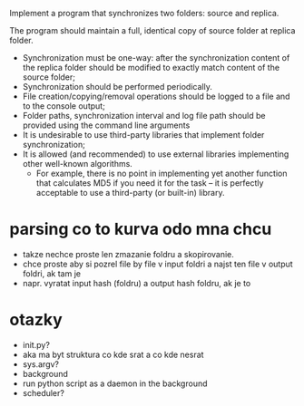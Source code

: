 Implement a program that synchronizes two folders: source and replica. 

The program should maintain a full, identical copy of source folder at replica folder.

- Synchronization must be one-way: after the synchronization content of the replica folder should be modified to exactly match content of the source folder;
- Synchronization should be performed periodically.
- File creation/copying/removal operations should be logged to a file and to the console output;
- Folder paths, synchronization interval and log file path should be provided using the command line arguments
- It is undesirable to use third-party libraries that implement folder
synchronization;
- It is allowed (and recommended) to use external libraries implementing other well-known algorithms.
  - For example, there is no point in implementing yet another function that calculates MD5 if you need it for the task – it is perfectly acceptable to use a third-party (or built-in) library.

# parsing co to kurva odo mna chcu
- takze nechce proste len zmazanie foldru a skopirovanie.
- chce proste aby si pozrel file by file v input foldri a najst ten file v output foldri, ak tam je 
- napr. vyratat input hash (foldru) a output hash foldru, ak je to 



# otazky
- init.py?
- aka ma byt struktura co kde srat a co kde nesrat
- sys.argv?
- background
- run python script as a daemon in the background
- scheduler?

## 